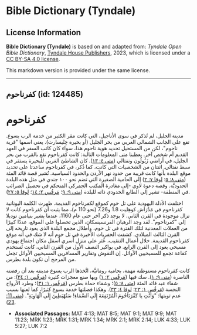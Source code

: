 # Bible Dictionary (Tyndale)

## License Information

**Bible Dictionary (Tyndale)** is based on and adapted from: _Tyndale Open Bible Dictionary_, [Tyndale House Publishers](https://tyndaleopenresources.com/), 2023, which is licensed under a [CC BY-SA 4.0 license](https://creativecommons.org/licenses/by-sa/4.0/legalcode.en).

This markdown version is provided under the same license.



--------------------------------

## كفرناحوم (id: 124485)

كفرناحوم
========

مدينة الجليل، لم تُذكر في سوى الأناجيل، التي كانت مقر الكثير من خدمة الرب يسوع. تقع على الجانب الشمالي الغربي من بحر الجليل (أو بحيرة جِنْيسارت). يعني اسمها "قرية ناحوم"، لكن من المستحيل تحديد هوية ناحوم هذا، سواء كان كاتب السفر في العهد القديم أم شخص آخر. يعطينا متى المعلومات التالية: كانت كفرناحوم تقع بالقرب من بحر الجليل، في أراضي زَبُولُون ونفتالي ([متى ٤: ١٣](https://ref.ly/Matt4:13)). كان الشاطئ الغربي للبحيرة يستقر في سبط نفتالي. اثنتان من الشخصيات التي كانت، كما ذُكر، في كفرناحوم ساعدتا على تحديد موقع البلدة بأنها كانت قريبة من حدود نهر الأردن والحدود السياسية. تُشير قصة قائد المئة ([متى ٨: ٥](https://ref.ly/Matt8:5)؛ [لوقا ٧: ٢](https://ref.ly/Luke7:2)) إلى الحامية الصغيرة التي تضم نحو ١٠٠ جندي في مثل هذه البلدة الحدوديَّة. وقصة دعوة لاوي \-إلى مغادرة المكتب الجمركي المتحكم في تحصيل الضرائب في المنطقة\- تشير إلى الطابع الحدودي ذاته للبلدة ([متى ٩: ٩](https://ref.ly/Matt9:9)؛ [مَرقُس ٢: ١٤](https://ref.ly/Mark2:14)؛ [لوقا ٥: ٢٧](https://ref.ly/Luke5:27)).

اختلفت الأدلة اليهودية على تل حوم كموقع لكفرناحوم القديمة. ظهرت الكلمة اليونانية كفرناحوم في مَدْرَاش كوهِليت 1\.8 و7\.26 (نحو 110 م)، مما يثبت أن كفرناحوم كانت لا تزال موجودة في القرن الثاني. لا يوجد ذكر آخر حتى عام 1160، عندما يشير بنيامين توديلا إلى "كفرناحوم". لقد وجد الرهبان الفرنسيسكان، الذين تحصلوا على الموقع، عددًا كبيرًا من العملات المعدنية لتلك الفترة في تل حوم، وأطلال مجمع البلدة الذي يعود تاريخه إلى القرن الثالث الميلادي. كشفت الحفريات الأخيرة في تل حوم أنه لا شك في أنه موقع كفرناحوم القديمة. خلال أعمال التنقيب، عُثر على منزل أُسري أسفل مكان اجتماع يهودي مسيحي يعود إلى القرن الرابع. في بواكير النصف الأول من القرن الثاني، كانت تُستخدم كقاعة تجمع للمسيحيين الأوائل. إن النقوش وتقارير المسافرين المسيحيين الأوائل تجعل من المرجح أن تكون بلدة بطرس.

كانت كفرناحوم مستوطنة مهمة، بحامية رومانيَّة، اتَّخذها الرب يسوع مدينته بعد أن رفضته الناصرة ([متى ٩: ١](https://ref.ly/Matt9:1)). سك فيها ([مَرقُس ٢: ١](https://ref.ly/Mark2:1)) وبها صنع معجزات كثيرة ([مَرقُس ١: ٣٤](https://ref.ly/Mark1:34)): من شفاء عبد قائد المئة ([متى ٨: ٥](https://ref.ly/Matt8:5))؛ وشفاء حماة بطرس ([مَرقُس ١: ٣١](https://ref.ly/Mark1:31))؛ وطرد الأرواح النجسة ([مَرقُس ١: ٢٣](https://ref.ly/Mark1:23)؛ [لوقا ٤: ٣٣](https://ref.ly/Luke4:33)). وهكذا فضلتها خدمة يسوع كثيرًا، كما لعنها بسبب عدم توبتها: "وَأَنْتِ يا كَفْرَنَاحُومَ ٱلْمُرْتَفِعَةَ إِلَى ٱلسَّمَاءِ! سَتُهْبَطِينَ إِلَى ٱلْهَاوِيَةِ". ([متى 11: 23](https://ref.ly/Matt11:23)).

* **Associated Passages:** MAT 4:13; MAT 8:5; MAT 9:1; MAT 9:9; MAT 11:23; MRK 1:23; MRK 1:31; MRK 1:34; MRK 2:1; MRK 2:14; LUK 4:33; LUK 5:27; LUK 7:2


